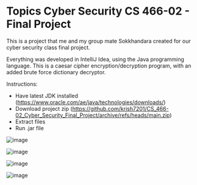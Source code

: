 # Topics Cyber Security CS 466-02 - Final Project
This is a project that me and my group mate Sokkhandara created for our cyber security class final project.

Everything was developed in IntelliJ Idea, using the Java programming language. This is a caesar cipher encryption/decryption program, with an added brute force dictionary decryptor.

Instructions:
- Have latest JDK installed (https://www.oracle.com/ae/java/technologies/downloads/)
- Download project zip (https://github.com/krish7201/CS_466-02_Cyber_Security_Final_Project/archive/refs/heads/main.zip)
- Extract files
- Run .jar file

![image](https://github.com/user-attachments/assets/9193e7dd-f580-48d7-8591-22ba2c795c74)

![image](https://github.com/user-attachments/assets/0abdc0c7-6f7b-4be8-a106-158336fe135c)

![image](https://github.com/user-attachments/assets/4cb885ff-20b4-4d7b-8816-e259d5898adf)

![image](https://github.com/user-attachments/assets/16c035ee-572a-41cd-8fa7-c8a2dd01268e)
